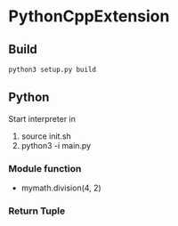 # PythonCppExtension

## Build
 ```bash
 python3 setup.py build
 ```

## Python

Start interpreter in 

1. source init.sh
2. python3 -i main.py

### Module function

- mymath.division(4, 2)

### Return Tuple